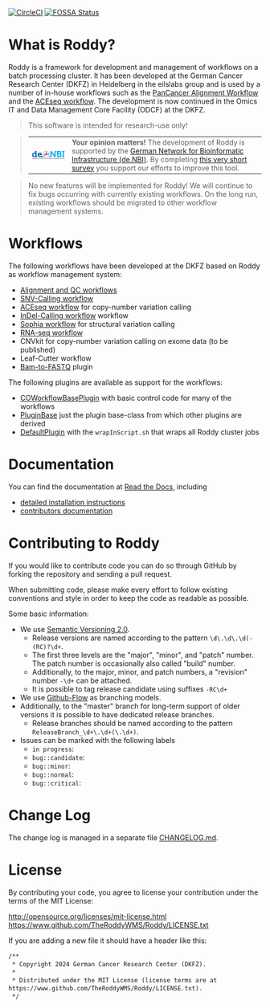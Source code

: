 [![CircleCI](https://circleci.com/gh/TheRoddyWMS/Roddy/tree/master.svg?style=svg)](https://circleci.com/gh/TheRoddyWMS/Roddy/tree/master) [![FOSSA Status](https://app.fossa.com/api/projects/git%2Bgithub.com%2FTheRoddyWMS%2FRoddy.svg?type=shield)](https://app.fossa.com/projects/git%2Bgithub.com%2FTheRoddyWMS%2FRoddy?ref=badge_shield)

# What is Roddy? 

Roddy is a framework for development and management of workflows on a batch processing cluster. It has been developed at the German Cancer Research Center (DKFZ) in Heidelberg in the eilslabs group and is used by a number of in-house workflows such as the [PanCancer Alignment Workflow](https://github.com/DKFZ-ODCF/AlignmentAndQCWorkflows) and the [ACEseq workflow](https://github.com/eilslabs/ACEseqWorkflow). The development is now continued in the Omics IT and Data Management Core Facility (ODCF) at the DKFZ.

> This software is intended for research-use only!

> <table><tr><td><a href="https://www.denbi.de/"><img src="docs/images/denbi.png" alt="de.NBI logo" width="300" align="left"></a></td><td><strong>Your opinion matters!</strong> The development of Roddy is supported by the <a href="https://www.denbi.de/">German Network for Bioinformatic Infrastructure (de.NBI)</a>. By completing <a href="https://www.surveymonkey.de/r/denbi-service?sc=hd-hub&tool=roddy">this very short survey</a> you support our efforts to improve this tool.</td></tr></table>

> No new features will be implemented for Roddy! We will continue to fix bugs occurring with currently existing workflows. On the long run, existing workflows should be migrated to other workflow management systems. 

# Workflows

The following workflows have been developed at the DKFZ based on Roddy as workflow management system:

  * [Alignment and QC workflows](https://github.com/DKFZ-ODCF/AlignmentAndQCWorkflows)
  * [SNV-Calling workflow](https://github.com/DKFZ-ODCF/SNVCallingWorkflow)
  * [ACEseq workflow](https://github.com/DKFZ-ODCF/ACEseqWorkflow) for copy-number variation calling
  * [InDel-Calling workflow](https://github.com/DKFZ-ODCF/IndelCallingWorkflow) workflow
  * [Sophia workflow](https://github.com/DKFZ-ODCF/SophiaWorkflow) for structural variation calling
  * [RNA-seq workflow](https://github.com/DKFZ-ODCF/RNAseqWorkflow)
  * CNVkit for copy-number variation calling on exome data (to be published)
  * Leaf-Cutter workflow
  * [Bam-to-FASTQ](https://github.com/TheRoddyWMS/BamToFastqPlugin) plugin
  
The following plugins are available as support for the workflows:

  * [COWorkflowBasePlugin](https://github.com/DKFZ-ODCF/COWorkflowsBasePlugin) with basic control code for many of the workflows
  * [PluginBase](https://github.com/TheRoddyWMS/Roddy-Base-Plugin) just the plugin base-class from which other plugins are derived
  * [DefaultPlugin](https://github.com/TheRoddyWMS/Roddy-Default-Plugin) with the `wrapInScript.sh` that wraps all Roddy cluster jobs

# Documentation

You can find the documentation at [Read the Docs](http://roddy-documentation.readthedocs.io), including 

* [detailed installation instructions](https://roddy-documentation.readthedocs.io/en/latest/installationGuide.html)
* [contributors documentation](https://roddy-documentation.readthedocs.io/en/stable/roddyDevelopment/developersGuide.html)

# Contributing to Roddy

If you would like to contribute code you can do so through GitHub by forking the repository and sending a pull request.

When submitting code, please make every effort to follow existing conventions and style in order to keep the code as readable as possible.

Some basic information:

* We use [Semantic Versioning 2.0](https://semver.org/).
   * Release versions are named according to the pattern `\d\.\d\.\d(-(RC)?\d+`.
   * The first three levels are the "major", "minor", and "patch" number. The patch number is occasionally also called "build" number.
   * Additionally, to the major, minor, and patch numbers, a "revision" number `-\d+` can be attached.
   * It is possible to tag release candidate using suffixes `-RC\d+`
* We use [Github-Flow](https://githubflow.github.io/) as branching models.
* Additionally, to the "master" branch for long-term support of older versions it is possible to have dedicated release branches.
   * Release branches should be named according to the pattern `ReleaseBranch_\d+\.\d+(\.\d+)`.
* Issues can be marked with the following labels
  * `in progress`:
  * `bug::candidate`:
  * `bug::minor`:
  * `bug::normal`:
  * `bug::critical`:

# Change Log

The change log is managed in a separate file [CHANGELOG.md](CHANGELOG.md).

# License

By contributing your code, you agree to license your contribution under the terms of the MIT License:

http://opensource.org/licenses/mit-license.html
https://www.github.com/TheRoddyWMS/Roddy/LICENSE.txt

If you are adding a new file it should have a header like this:

```
/**
 * Copyright 2024 German Cancer Research Center (DKFZ).
 * 
 * Distributed under the MIT License (license terms are at https://www.github.com/TheRoddyWMS/Roddy/LICENSE.txt).
 */
 ```
